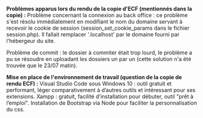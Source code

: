 **Problèmes apparus lors du rendu de la copie d'ECF (mentionnés dans la copie) :**
Problème concernant la connexion au back office : ce problème s'est résolu immédiatement en modifiant le nom du domaine servant à recevoir le cookie de session (session_set_cookie_params dans le fichier session.php). Il fallait remplacer '.localhost' par le domaine fourni par l'hébergeur du site.

Problème de commit : le dossier à commiter était trop lourd, le problème a pu se résoudre en uploadant les dossiers un par un (cette solution n'a été trouvée que le 23/07 matin).




**Mise en place de l'environnement de travail (question de la copie de rendu ECF) :**
Visual Studio Code sous Windows 10 : outil gratuit et performant, léger comparativement à d’autres outils et intéressant pour ses extensions.
Xampp : gratuit, facilité d’installation pour débuter, outil "prêt à l’emploi".
Installation de Bootstrap via Node pour faciliter la personnalisation du css.
